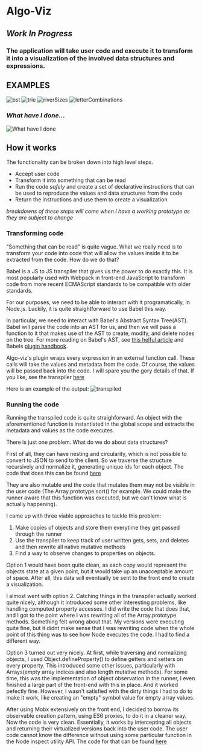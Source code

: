 # Algo-Viz

## _Work In Progress_

### The application will take user code and execute it to transform it into a visualization of the involved data structures and expressions. 

## EXAMPLES
![bst](https://res.cloudinary.com/omarjuice/image/upload/v1562789972/algo-viz/algo-viz-bst.gif)
![trie](https://res.cloudinary.com/omarjuice/image/upload/v1562778624/algo-viz/algo-viz-example-trie.png)
![riverSizes](https://res.cloudinary.com/omarjuice/image/upload/v1562778624/algo-viz/algo-viz-example-riverSizes.png)
![letterCombinations](https://res.cloudinary.com/omarjuice/image/upload/v1562782410/algo-viz/algo-viz-example-lc.png)
### *What have I done...*
![What have I done](https://res.cloudinary.com/omarjuice/image/upload/v1563550903/algo-viz/algo-viz-whid2.png)
## How it works
The functionality can be broken down into high level steps.

* Accept user code
* Transform it into something that can be read
* Run the code *safely* and create a set of declarative instructions that can be used to reproduce the values and data structures from the code
* Return the instructions and use them to create a visualization

*breakdowns of these steps will come when I have a working prototype as they are subject to change*

### Transforming code

"Something that can be read" is quite vague. What we really need is to transform your code into code that will allow the values inside it to be extracted from the code. How do we do that?

Babel is a JS to JS transpiler that gives us the power to do exactly this. It is most popularly used with Webpack in front-end JavaScript to transform code from more recent ECMAScript standards to be compatible with older standards. 

For our purposes, we need to be able to interact with it programatically, in Node.js. Luckily, it is quite straightforward to use Babel this way.

In particular, we need to interact with Babel's Abstract Syntax Tree(AST). Babel will parse the code into an AST for us, and then we will pass a function to it that makes use of the AST to create, modify, and delete nodes on the tree.
For more reading on Babel's AST, see [this helful article](https://www.sitepoint.com/understanding-asts-building-babel-plugin/)
and Babels [plugin handbook](https://github.com/jamiebuilds/babel-handbook/blob/master/translations/en/plugin-handbook.md).

Algo-viz's plugin wraps every expression in an external function call. These calls will take the values and metadata from the code. Of course, the values will be passed back into the code. I will spare you the gory details of that. If you like, see the transpiler [here](https://github.com/omarjuice/algo-viz/blob/master/runner/execute/stepify.js)

Here is an example of the output:
![transpiled](https://res.cloudinary.com/omarjuice/image/upload/v1562786375/algo-viz/transpiled.png)

### Running the code

Running the transpiled code is quite straighforward. An object with the aforementioned function is instantiated in the global scope and extracts the metadata and values as the code executes. 

There is just one problem. What do we do about data structures?

First of all, they can have nesting and circularity, which is not possible to convert to JSON to send to the client.
So we traverse the structure recursively and normalize it, generating unique ids for each object. The code that does this can be found [here](https://github.com/omarjuice/algo-viz/blob/master/runner/execute/utils/stringify.js)


They are also mutable and the code that mutates them may not be visible in the user code (The Array.prototype.sort() for example. We could make the runner aware that this function was executed, but we can't know what is actually happening).

I came up with three viable approaches to tackle this problem:

1. Make copies of objects and store them everytime they get passed through the runner
2. Use the transpiler to keep track of user written gets, sets, and deletes and then rewrite all native mutative methods
3. Find a way to observe changes to properties on objects.

Option 1 would have been quite clean, as each copy would represent the objects state at a given point, but it would take up an unacceptable amount of space. After all, this data will eventually be sent to the front end to create a visualization.

I almost went with option 2. Catching things in the transpiler actually worked quite nicely, although it introduced some other interesting problems, like handling computed property accesses. I did write the code that does that, and I got to the point where I was rewriting all of the Array.prototype methods. Something felt wrong about that. My versions were executing quite fine, but it didnt make sense that I was rewriting code when the whole point of this thing was to see how Node executes the code. I had to find a different way.

Option 3 turned out very nicely. At first, while traversing and normalizing objects, I used Object.defineProperty() to define getters and setters on every property. This introduced some other issues, particularly with Arrays(empty array indices and also length mutative methods). For some time, this was the implementation of object observation in the runner, I even finished a large part of the front-end with this in place. And it worked pefectly fine. However, I wasn't satisfied with the dirty things I had to do to make it work, like creating an "empty" symbol value for empty array values.

After using Mobx extensively on the front end, I decided to borrow its observable creation pattern, using ES6 proxies, to do it in a cleaner way. Now the code is very clean. Essentially, it works by intercepting all objects and returning their virtualized versions back into the user code. The user code cannot know the difference without using some particular function in the Node inspect utility API. The code for that can be found [here](https://github.com/omarjuice/algo-viz/blob/master/runner/execute/utils/virtualize.js)
